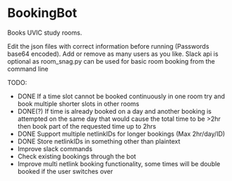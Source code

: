 # BookingBot
Books UVIC study rooms.

Edit the json files with correct information before running (Passwords base64 encoded). Add or remove as many users as you like. Slack api is optional as room_snag.py can be used for basic room booking from the command line

TODO:
  - DONE If a time slot cannot be booked continuously in one room try and book multiple shorter slots in other rooms
  - DONE(?) If time is already booked on a day and another booking is attempted on the same day that would cause the total time to be >2hr then book part of the requested time up to 2hrs
  - DONE Support multiple netlinkIDs for longer bookings (Max 2hr/day/ID)
  - DONE Store netlinkIDs in something other than plaintext
  - Improve slack commands
  - Check existing bookings through the bot
  - Improve multi netlink booking functionality, some times will be double booked if the user switches over
